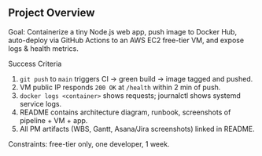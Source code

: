 ## Project Overview
Goal: Containerize a tiny Node.js web app, push image to Docker Hub, auto-deploy via GitHub Actions to an AWS EC2 free-tier VM, and expose logs & health metrics.

Success Criteria  
1. `git push` to `main` triggers CI → green build → image tagged and pushed.  
2. VM public IP responds `200 OK` at `/health` within 2 min of push.  
3. `docker logs <container>` shows requests; journalctl shows systemd service logs.  
4. README contains architecture diagram, runbook, screenshots of pipeline + VM + app.  
5. All PM artifacts (WBS, Gantt, Asana/Jira screenshots) linked in README.

Constraints: free-tier only, one developer, 1 week.